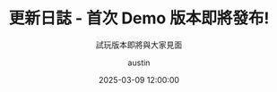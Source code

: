 ---
date: 2025-03-09 12:00:00
layout: post
title: 更新日誌 - 首次 Demo 版本即將發布!
subtitle: 試玩版本即將與大家見面
description: 試玩版本即將與大家見面
image: /assets/img/aurora/introduction/helloworld.gif
optimized_image: /assets/img/aurora/introduction/helloworld.gif
category: game
tags:
  - game
author: austin
---